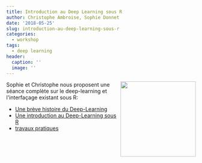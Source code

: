 ```yaml
---
title: Introduction au Deep Learning sous R
author: Christophe Ambroise, Sophie Donnet
date: '2018-05-25'
slug: introduction-au-deep-learning-sous-r
categories:
  - workshop
tags:
  - deep learning
header:
  caption: ''
  image: ''
---
```


<img src="img/headers/TensorFlowLogo.png" align="right" width="200"/>

Sophie et Christophe nous proposent une séance complète sur le deep-learning et l'interfaçage existant sous R:

- [Une brève histoire du Deep-Learning](post/deep_learning/deep-learning-history.html)
- [Une introduction au Deep-Learning sous R](post/deep_learning/Deep-with-R.pdf)
- [travaux pratiques](post/deep_learning/cours_deeplearning_for_dummies.pdf)

